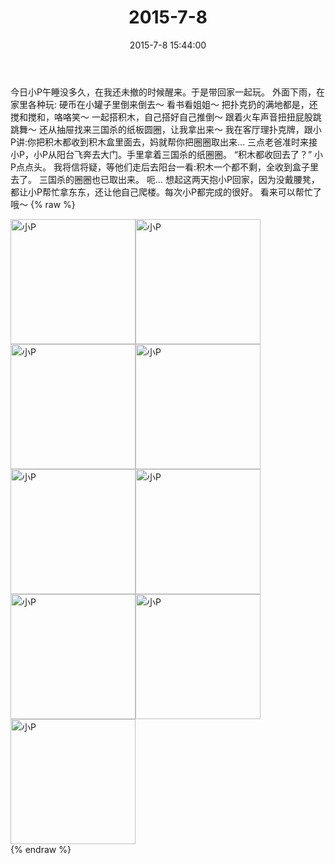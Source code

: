 ﻿---
title: "2015-7-8"
date: 2015-7-8 15:44:00
tags:
categories: 妈妈
---
今日小P午睡没多久，在我还未撤的时候醒来。于是带回家一起玩。
外面下雨，在家里各种玩:
硬币在小罐子里倒来倒去～
看书看姐姐～
把扑克扔的满地都是，还搅和搅和，咯咯笑～
一起搭积木，自己搭好自己推倒～
跟着火车声音扭扭屁股跳跳舞～
还从抽屉找来三国杀的纸板圆圈，让我拿出来～
我在客厅理扑克牌，跟小P讲:你把积木都收到积木盒里面去，妈就帮你把圈圈取出来…
三点老爸准时来接小P，小P从阳台飞奔去大门。手里拿着三国杀的纸圈圈。
“积木都收回去了？”
小P点点头。
我将信将疑，等他们走后去阳台一看:积木一个都不剩，全收到盒子里去了。
三国杀的圈圈也已取出来。
呃…
想起这两天抱小P回家，因为没戴腰凳，都让小P帮忙拿东东，还让他自己爬楼。每次小P都完成的很好。
看来可以帮忙了哦～
{% raw %}
<div style="width:500 px">
<div style="float:left; width:100 px"><img src="/images/微信图片_20171011095339.jpg" width="200" alt="小P"></div>
<div style="float:left; width:100 px"><img src="/images/微信图片_20171011095354.jpg" width="200" alt="小P"></div>
<div style="float:left; width:100 px"><img src="/images/微信图片_20171011095403.jpg" width="200" alt="小P"></div>
<div style="float:left; width:100 px"><img src="/images/微信图片_20171011095411.jpg" width="200" alt="小P"></div>
<div style="float:left; width:100 px"><img src="/images/微信图片_20171011095419.jpg" width="200" alt="小P"></div>
<div style="float:left; width:100 px"><img src="/images/微信图片_20171011095427.jpg" width="200" alt="小P"></div>
<div style="float:left; width:100 px"><img src="/images/微信图片_20171011095436.jpg" width="200" alt="小P"></div>
<div style="float:left; width:100 px"><img src="/images/微信图片_20171011095443.jpg" width="200" alt="小P"></div>
<div style="float:left; width:100 px"><img src="/images/微信图片_20171011095451.jpg" width="200" alt="小P"></div>
<div style="clear:both"></div>
</div>
{% endraw %}
